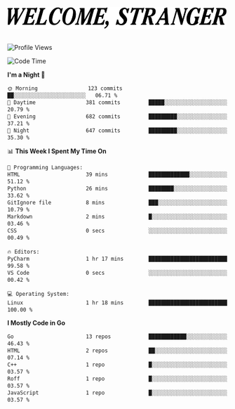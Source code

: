 <div>
  <picture>
    <source media="(prefers-color-scheme: dark)" srcset="./headers/welcome_white.png">
    <img alt="WELCOME, STRANGER" src="./headers/welcome.png" width="500">
  </picture>
</div>

<br>

![Profile Views](https://komarev.com/ghpvc/?username=darleet&color=blue)

<!--START_SECTION:waka-->
![Code Time](http://img.shields.io/badge/Code%20Time-201%20hrs%2012%20mins-blue)

**I'm a Night 🦉** 

```text
🌞 Morning                123 commits         ██░░░░░░░░░░░░░░░░░░░░░░░   06.71 % 
🌆 Daytime                381 commits         █████░░░░░░░░░░░░░░░░░░░░   20.79 % 
🌃 Evening                682 commits         █████████░░░░░░░░░░░░░░░░   37.21 % 
🌙 Night                  647 commits         █████████░░░░░░░░░░░░░░░░   35.30 % 
```


📊 **This Week I Spent My Time On** 

```text
💬 Programming Languages: 
HTML                     39 mins             █████████████░░░░░░░░░░░░   51.12 % 
Python                   26 mins             ████████░░░░░░░░░░░░░░░░░   33.62 % 
GitIgnore file           8 mins              ███░░░░░░░░░░░░░░░░░░░░░░   10.79 % 
Markdown                 2 mins              █░░░░░░░░░░░░░░░░░░░░░░░░   03.46 % 
CSS                      0 secs              ░░░░░░░░░░░░░░░░░░░░░░░░░   00.49 % 

🔥 Editors: 
PyCharm                  1 hr 17 mins        █████████████████████████   99.58 % 
VS Code                  0 secs              ░░░░░░░░░░░░░░░░░░░░░░░░░   00.42 % 

💻 Operating System: 
Linux                    1 hr 18 mins        █████████████████████████   100.00 % 
```

**I Mostly Code in Go** 

```text
Go                       13 repos            ████████████░░░░░░░░░░░░░   46.43 % 
HTML                     2 repos             ██░░░░░░░░░░░░░░░░░░░░░░░   07.14 % 
C++                      1 repo              █░░░░░░░░░░░░░░░░░░░░░░░░   03.57 % 
Roff                     1 repo              █░░░░░░░░░░░░░░░░░░░░░░░░   03.57 % 
JavaScript               1 repo              █░░░░░░░░░░░░░░░░░░░░░░░░   03.57 % 
```




<!--END_SECTION:waka-->
